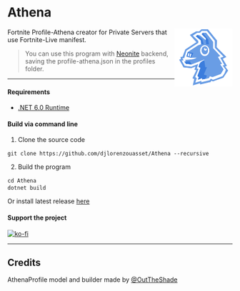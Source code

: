 # Athena

<img src=".github/AthenaLogo.png" height="130" align="right"> 

Fortnite Profile-Athena creator for Private Servers that use Fortnite-Live manifest.

> You can use this program with [Neonite](https://github.com/NeoniteDev/NeoniteV2) backend, saving the profile-athena.json in the profiles folder.

-----------------

#### Requirements

* <a href='https://dotnet.microsoft.com/en-us/download/dotnet/6.0/runtime'>.NET 6.0 Runtime</a>

#### Build via command line

1. Clone the source code
```
git clone https://github.com/djlorenzouasset/Athena --recursive
```

2. Build the program
```
cd Athena
dotnet build
```

Or install latest release [here](https://github.com/djlorenzouasset/Athena/releases/latest) 

#### Support the project
[![ko-fi](https://ko-fi.com/img/githubbutton_sm.svg)](https://ko-fi.com/F1F6IB03D)

-----------------

## Credits 
AthenaProfile model and builder made by [@OutTheShade](https://github.com/OutTheShade)

